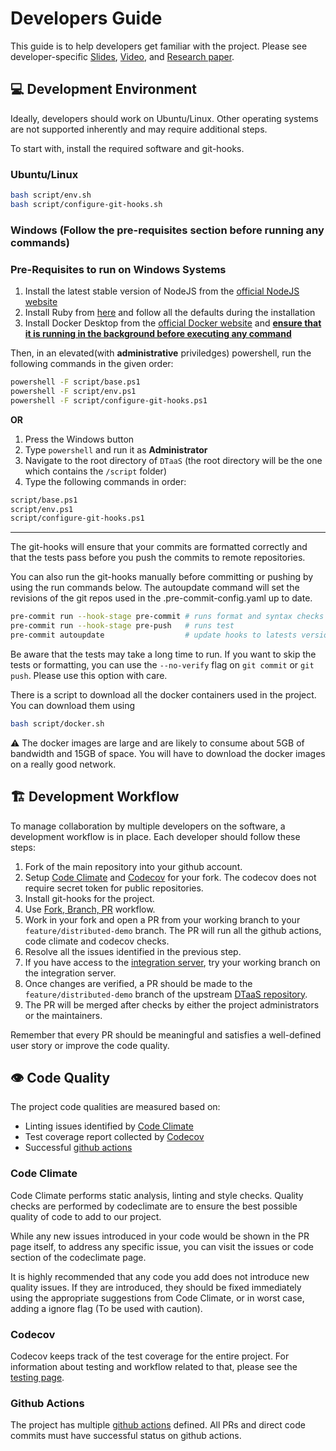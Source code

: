 # Developers Guide

This guide is to help developers get familiar with the project. Please see
developer-specific
[Slides](https://odin.cps.digit.au.dk/into-cps/dtaas/assets/DTaaS-developer-overview_march2024.pdf),
[Video](https://odin.cps.digit.au.dk/into-cps/dtaas/assets/videos/DTaaS-developer-overview_march2024.mp4),
and [Research paper](https://arxiv.org/abs/2305.07244).

## :computer: Development Environment

Ideally, developers should work on Ubuntu/Linux. Other operating systems
are not supported inherently and may require additional steps.

To start with, install the required software and git-hooks.

### Ubuntu/Linux

```bash
bash script/env.sh
bash script/configure-git-hooks.sh
```

### Windows (Follow the pre-requisites section before running any commands)

<h3>Pre-Requisites to run on Windows Systems</h3>

1. Install the latest stable version of NodeJS from the [official NodeJS website]("https://nodejs.org/en")
2. Install Ruby from [here]("https://github.com/oneclick/rubyinstaller2/releases/download/RubyInstaller-3.1.2-1/rubyinstaller-devkit-3.1.2-1-x64.exe") and follow all the defaults during the installation
3. Install Docker Desktop from the [official Docker website]("https://www.docker.com/products/docker-desktop/") and <b><u>ensure that it is running in the background before executing any command</u></b>

Then, in an elevated(with <b>administrative</b> priviledges) powershell, run the following commands in the given order:

```bash
powershell -F script/base.ps1
powershell -F script/env.ps1
powershell -F script/configure-git-hooks.ps1
```

<b>OR</b>

1. Press the Windows button
2. Type ```powershell``` and run it as <b>Administrator</b>
3. Navigate to the root directory of ```DTaaS``` (the root directory will be the one which contains the ```/script``` folder)
4. Type the following commands in order:
```bash
script/base.ps1
script/env.ps1
script/configure-git-hooks.ps1
```

<hr>

The git-hooks will ensure that your commits are formatted
correctly and that the tests pass before you
push the commits to remote repositories.

You can also run the git-hooks manually before committing or pushing
by using the run commands below. The autoupdate command will set the
revisions of the git repos used in the .pre-commit-config.yaml up to date.

```bash
pre-commit run --hook-stage pre-commit # runs format and syntax checks
pre-commit run --hook-stage pre-push   # runs test
pre-commit autoupdate                  # update hooks to latests versions
```

Be aware that the tests may take a long time to run.
If you want to skip the tests or formatting,
you can use the `--no-verify` flag
on `git commit` or `git push`. Please use this
option with care.

There is a script to download all the docker containers
used in the project. You can download them using

```bash
bash script/docker.sh
```

:warning: The docker images are large and are likely to consume
about 5GB of bandwidth and 15GB of space.
You will have to download the docker images on a really good network.

## :building_construction: Development Workflow

To manage collaboration by multiple developers on the software,
a development workflow is in place. Each developer should follow these steps:

1. Fork of the main repository into your github account.
1. Setup
   [Code Climate](https://docs.codeclimate.com/docs/getting-started-with-code-climate)
   and
   [Codecov](https://docs.codecov.com/docs/quick-start)
   for your fork. The codecov does not require secret token
   for public repositories.
1. Install git-hooks for the project.
1. Use
   [Fork, Branch, PR](https://gun.io/news/2017/01/how-to-github-fork-branch-and-pull-request/)
   workflow.
1. Work in your fork and open a PR from your working
   branch to your `feature/distributed-demo` branch.
   The PR will run all the github actions, code climate and codecov checks.
1. Resolve all the issues identified in the previous step.
1. If you have access to the
   [integration server](https://github.com/INTO-CPS-Association/DTaaS/wiki/DTaaS-Integration-Server),
   try your working branch on the integration server.
1. Once changes are verified, a PR should be made to
   the `feature/distributed-demo` branch of
   the upstream
   [DTaaS repository](https://github.com/into-cps-association/DTaaS).
1. The PR will be merged after checks by either the
   project administrators or the maintainers.

Remember that every PR should be meaningful and satisfies
a well-defined user story or improve
the code quality.

## :eye: Code Quality

The project code qualities are measured based on:

- Linting issues identified by
  [Code Climate](https://codeclimate.com/github/INTO-CPS-Association/DTaaS)
- Test coverage report collected by
  [Codecov](https://codecov.io/gh/INTO-CPS-Association/DTaaS)
- Successful [github actions](https://github.com/INTO-CPS-Association/DTaaS/actions)

### Code Climate

Code Climate performs static analysis, linting and style checks.
Quality checks are performed by codeclimate are to ensure the best
possible quality of code to add to our project.

While any new issues introduced in your code would be
shown in the PR page itself, to address any specific issue,
you can visit the issues or code section of the codeclimate page.

It is highly recommended that any code you add does
not introduce new quality issues. If they are introduced,
they should be fixed immediately using the appropriate suggestions
from Code Climate, or in worst case, adding a ignore flag
(To be used with caution).

### Codecov

Codecov keeps track of the test coverage for the entire project.
For information about testing and workflow related to that,
please see the [testing page](testing/intro.md).

### Github Actions

The project has multiple
[github actions](https://github.com/INTO-CPS-Association/DTaaS/tree/feature/distributed-demo/.github/workflows)
defined. All PRs and direct code commits must have successful
status on github actions.

